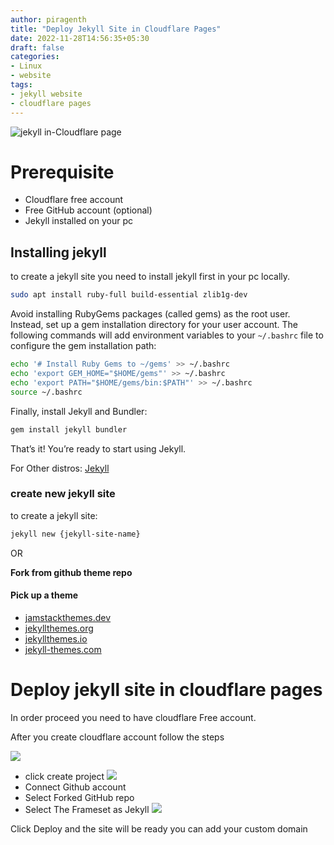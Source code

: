 ```yaml
---
author: piragenth
title: "Deploy Jekyll Site in Cloudflare Pages"
date: 2022-11-28T14:56:35+05:30
draft: false
categories:
- Linux
- website
tags:
- jekyll website
- cloudflare pages
---
```

![jekyll in-Cloudflare page](https://blog.cloudflare.com/content/images/2020/12/Cloudflare-Pages.png)
#  Prerequisite

* Cloudflare free account
* Free GitHub account (optional)
* Jekyll installed on your pc

## Installing jekyll

to create a jekyll site you need to install jekyll first in your pc locally.

```bash
sudo apt install ruby-full build-essential zlib1g-dev
```

Avoid installing RubyGems packages (called gems) as the root user. Instead, set up a gem installation directory for your user account. The following commands will add environment variables to your `~/.bashrc` file to configure the gem installation path:

```bash
echo '# Install Ruby Gems to ~/gems' >> ~/.bashrc
echo 'export GEM_HOME="$HOME/gems"' >> ~/.bashrc
echo 'export PATH="$HOME/gems/bin:$PATH"' >> ~/.bashrc
source ~/.bashrc
```

Finally, install Jekyll and Bundler:

```bash
gem install jekyll bundler
```

That’s it! You’re ready to start using Jekyll.

For Other distros: [Jekyll](https://jekyllrb.com/docs/installation/)

### create new jekyll site

to create a jekyll site:

```bash 
jekyll new {jekyll-site-name}
```

OR 

**Fork from github theme repo** 

#### Pick up a theme

* [jamstackthemes.dev](https://jamstackthemes.dev)
* [jekyllthemes.org](https://jekllthemes.org)
* [jekyllthemes.io](https://jekyllthemes.io)
* [jekyll-themes.com](https://jekyll-themes.com)

# Deploy jekyll site in cloudflare pages

In order proceed you need to have cloudflare Free account.

After you create cloudflare account follow the steps

![](https://linuxtutorialforbeginners.com/assets/Pictures/cloudflare-home.png)
* click create project 
![](https://linuxtutorialforbeginners.com/assets/Pictures/cloudflare-pages.png)
* Connect Github account 
* Select Forked GitHub repo
* Select The Frameset as Jekyll
![](https://linuxtutorialforbeginners.com/assets/Pictures/cloudflare-jekyll-framset.png)

Click Deploy and the site will be ready 
you can add your custom domain
